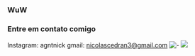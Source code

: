 ### WuW

<!--
**AgntNick/AgntNick** is a ✨ _special_ ✨ repository because its `README.md` (this file) appears on your GitHub profile.

Here are some ideas to get you started:

- 🔭 I’m currently working on Nothing waiting for opportunities
- 🌱 I’m currently learning ****Branco como a neve****
- 👯 I’m looking to collaborate on nobody
- 🤔 I’m looking for help with ...
- 💬 Ask me about Games
- 📫 How to reach me: ask me Hello
- 😄 Pronouns: Sou/Foda
- ⚡ Fun fact:...
-->
### Entre em contato comigo
Instagram: agntnick
gmail: nicolascedran3@gmail.com
![-](https://www.google.com/url?sa=i&url=https%3A%2F%2Ftonykarlos.com%2Fathletico-pr-novo-escudo-nova-marca%2F&psig=AOvVaw01ggEyn-FSXS_UOU8ygVy-&ust=1693658597096000&source=images&cd=vfe&opi=89978449&ved=0CBAQjRxqFwoTCMj9noq4iYEDFQAAAAAdAAAAABAE)
![](https://img.shields.io/badge/JavaScript-323330?style=for-the-badge&logo=javascript&logoColor=F7DF1E)
